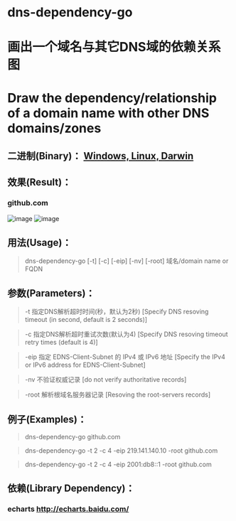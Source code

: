 # dns-dependency-go
# 画出一个域名与其它DNS域的依赖关系图 
# Draw the dependency/relationship of a domain name with other DNS domains/zones
## 二进制(Binary)： [Windows, Linux, Darwin](https://gitee.com/mchtech/dns-dependency-go/attach_files)
## 效果(Result)：
### github.com
![image](https://raw.githubusercontent.com/mchtech/dns-dependency-go/raw/master/sample.min.png)
![image](https://raw.githubusercontent.com/mchtech/dns-dependency-go/raw/master/sample.focus.min.png)
## 用法(Usage)：
> dns-dependency-go [-t] [-c] [-eip] [-nv] [-root] 域名/domain name or FQDN
## 参数(Parameters)：
>  -t 指定DNS解析超时时间(秒，默认为2秒) [Specify DNS resoving timeout (in second, default is 2 seconds)]

>  -c 指定DNS解析超时重试次数(默认为4) [Specify DNS resoving timeout retry times (default is 4)]

>  -eip 指定 EDNS-Client-Subnet 的 IPv4 或 IPv6 地址 [Specify the IPv4 or IPv6 address for EDNS-Client-Subnet]

>  -nv 不验证权威记录 [do not verify authoritative records]

>  -root 解析根域名服务器记录 [Resoving the root-servers records]
## 例子(Examples)：

> dns-dependency-go github.com

> dns-dependency-go -t 2 -c 4 -eip 219.141.140.10 -root github.com

> dns-dependency-go -t 2 -c 4 -eip 2001:db8::1 -root github.com
## 依赖(Library Dependency)：
### echarts http://echarts.baidu.com/